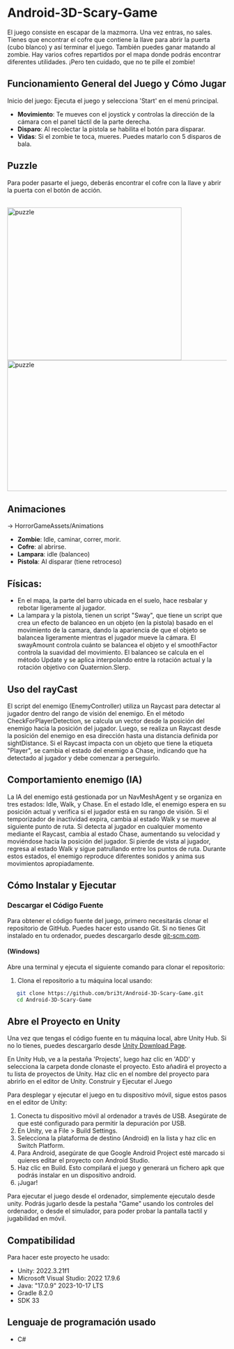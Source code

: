 # Android-3D-Scary-Game


El juego consiste en escapar de la mazmorra. Una vez entras, no sales. Tienes que encontrar el cofre que contiene la llave para abrir la puerta (cubo blanco) y así terminar el juego. También puedes ganar matando al zombie. Hay varios cofres repartidos por el mapa donde podrás encontrar diferentes utilidades. ¡Pero ten cuidado, que no te pille el zombie!

## Funcionamiento General del Juego y Cómo Jugar

Inicio del juego: Ejecuta el juego y selecciona 'Start' en el menú principal.

  - **Movimiento**: Te mueves con el joystick y controlas la dirección de la cámara con el panel táctil de la parte derecha.
  - **Disparo**: Al recolectar la pistola se habilita el botón para disparar.
  - **Vidas**: Si el zombie te toca, mueres. Puedes matarlo con 5 disparos de bala.

## Puzzle
Para poder pasarte el juego, deberás encontrar el cofre con la llave y abrir la puerta con el botón de acción.


<br>
<div>
  <img src="https://github.com/bri3t/Android-3D-Scary-Game/assets/120582826/e39e1cca-4258-4839-8c6a-1952051a4522" alt="puzzle" width="400" height="350">
  <img src="https://github.com/bri3t/Android-3D-Scary-Game/assets/120582826/fe285a06-65af-428b-940f-dfe4fcadc7b4" alt="puzzle" width="600" height="300">
</div>

## Animaciones
-&gt; HorrorGameAssets/Animations
- **Zombie**: Idle, caminar, correr, morir. 
- **Cofre**: al abrirse.
- **Lampara**: idle (balanceo)
- **Pistola**: Al disparar (tiene retroceso)

## Físicas:
- En el mapa, la parte del barro ubicada en el suelo, hace resbalar y rebotar ligeramente al jugador.
- La lampara y la pistola, tienen un script "Sway", que tiene un script que crea un efecto de balanceo en un objeto (en la pistola) basado en el movimiento de la camara, dando la apariencia de que el objeto se balancea ligeramente mientras el jugador mueve la cámara. El swayAmount controla cuánto se balancea el objeto y el smoothFactor controla la suavidad del movimiento. El balanceo se calcula en el método Update y se aplica interpolando entre la rotación actual y la rotación objetivo con Quaternion.Slerp.

## Uso del rayCast
El script del enemigo (EnemyController) utiliza un Raycast para detectar al jugador dentro del rango de visión del enemigo. En el método CheckForPlayerDetection, se calcula un vector desde la posición del enemigo hacia la posición del jugador. Luego, se realiza un Raycast desde la posición del enemigo en esa dirección hasta una distancia definida por sightDistance. Si el Raycast impacta con un objeto que tiene la etiqueta "Player", se cambia el estado del enemigo a Chase, indicando que ha detectado al jugador y debe comenzar a perseguirlo.

## Comportamiento enemigo (IA)
La IA del enemigo está gestionada por un NavMeshAgent y se organiza en tres estados: Idle, Walk, y Chase. En el estado Idle, el enemigo espera en su posición actual y verifica si el jugador está en su rango de visión. Si el temporizador de inactividad expira, cambia al estado Walk y se mueve al siguiente punto de ruta. Si detecta al jugador en cualquier momento mediante el Raycast, cambia al estado Chase, aumentando su velocidad y moviéndose hacia la posición del jugador. Si pierde de vista al jugador, regresa al estado Walk y sigue patrullando entre los puntos de ruta. Durante estos estados, el enemigo reproduce diferentes sonidos y anima sus movimientos apropiadamente.


## Cómo Instalar y Ejecutar

### Descargar el Código Fuente
Para obtener el código fuente del juego, primero necesitarás clonar el repositorio de GitHub. Puedes hacer esto usando Git. Si no tienes Git instalado en tu ordenador, puedes descargarlo desde [git-scm.com](https://git-scm.com/downloads).

#### (Windows)
Abre una terminal y ejecuta el siguiente comando para clonar el repositorio:
1. Clona el repositorio a tu máquina local usando:
```bash
   git clone https://github.com/bri3t/Android-3D-Scary-Game.git
   cd Android-3D-Scary-Game
```
## Abre el Proyecto en Unity

Una vez que tengas el código fuente en tu máquina local, abre Unity Hub. Si no lo tienes, puedes descargarlo desde [Unity Download Page](https://unity.com/download).

En Unity Hub, ve a la pestaña 'Projects', luego haz clic en 'ADD' y selecciona la carpeta donde clonaste el proyecto. Esto añadirá el proyecto a tu lista de proyectos de Unity. Haz clic en el nombre del proyecto para abrirlo en el editor de Unity.
Construir y Ejecutar el Juego

Para desplegar y ejecutar el juego en tu dispositivo móvil, sigue estos pasos en el editor de Unity:
1. Conecta tu dispositivo móvil al ordenador a través de USB. Asegúrate de que esté configurado para permitir la depuración por USB.
2. En Unity, ve a File &gt; Build Settings.
3. Selecciona la plataforma de destino (Android) en la lista y haz clic en Switch Platform.
4. Para Android, asegúrate de que Google Android Project esté marcado si quieres editar el proyecto con Android Studio.
5. Haz clic en Build. Esto compilará el juego y generará un fichero apk que podrás instalar en un dispositivo android.
6. ¡Jugar!

Para ejecutar el juego desde el ordenador, simplemente ejecutalo desde unity. Podrás jugarlo desde la pestaña "Game" usando los controles del ordenador, o desde el simulador, para poder probar la pantalla tactil y jugabilidad en móvil.

## Compatibilidad
Para hacer este proyecto he usado:
- Unity: 2022.3.21f1
- Microsoft Visual Studio: 2022 17.9.6
- Java: "17.0.9" 2023-10-17 LTS
- Gradle 8.2.0
- SDK 33

## Lenguaje de programación usado
- C#


